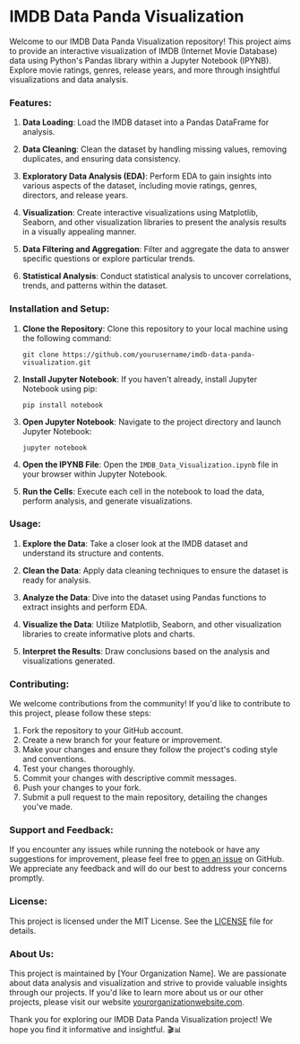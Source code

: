 # IMDB Data Panda Visualization

Welcome to our IMDB Data Panda Visualization repository! This project aims to provide an interactive visualization of IMDB (Internet Movie Database) data using Python's Pandas library within a Jupyter Notebook (IPYNB). Explore movie ratings, genres, release years, and more through insightful visualizations and data analysis.

### Features:

1. **Data Loading**: Load the IMDB dataset into a Pandas DataFrame for analysis.

2. **Data Cleaning**: Clean the dataset by handling missing values, removing duplicates, and ensuring data consistency.

3. **Exploratory Data Analysis (EDA)**: Perform EDA to gain insights into various aspects of the dataset, including movie ratings, genres, directors, and release years.

4. **Visualization**: Create interactive visualizations using Matplotlib, Seaborn, and other visualization libraries to present the analysis results in a visually appealing manner.

5. **Data Filtering and Aggregation**: Filter and aggregate the data to answer specific questions or explore particular trends.

6. **Statistical Analysis**: Conduct statistical analysis to uncover correlations, trends, and patterns within the dataset.

### Installation and Setup:

1. **Clone the Repository**: Clone this repository to your local machine using the following command:

   ```
   git clone https://github.com/yourusername/imdb-data-panda-visualization.git
   ```

2. **Install Jupyter Notebook**: If you haven't already, install Jupyter Notebook using pip:

   ```
   pip install notebook
   ```

3. **Open Jupyter Notebook**: Navigate to the project directory and launch Jupyter Notebook:

   ```
   jupyter notebook
   ```

4. **Open the IPYNB File**: Open the `IMDB_Data_Visualization.ipynb` file in your browser within Jupyter Notebook.

5. **Run the Cells**: Execute each cell in the notebook to load the data, perform analysis, and generate visualizations.

### Usage:

1. **Explore the Data**: Take a closer look at the IMDB dataset and understand its structure and contents.

2. **Clean the Data**: Apply data cleaning techniques to ensure the dataset is ready for analysis.

3. **Analyze the Data**: Dive into the dataset using Pandas functions to extract insights and perform EDA.

4. **Visualize the Data**: Utilize Matplotlib, Seaborn, and other visualization libraries to create informative plots and charts.

5. **Interpret the Results**: Draw conclusions based on the analysis and visualizations generated.

### Contributing:

We welcome contributions from the community! If you'd like to contribute to this project, please follow these steps:

1. Fork the repository to your GitHub account.
2. Create a new branch for your feature or improvement.
3. Make your changes and ensure they follow the project's coding style and conventions.
4. Test your changes thoroughly.
5. Commit your changes with descriptive commit messages.
6. Push your changes to your fork.
7. Submit a pull request to the main repository, detailing the changes you've made.

### Support and Feedback:

If you encounter any issues while running the notebook or have any suggestions for improvement, please feel free to [open an issue](https://github.com/yourusername/imdb-data-panda-visualization/issues) on GitHub. We appreciate any feedback and will do our best to address your concerns promptly.

### License:

This project is licensed under the MIT License. See the [LICENSE](LICENSE) file for details.

### About Us:

This project is maintained by [Your Organization Name]. We are passionate about data analysis and visualization and strive to provide valuable insights through our projects. If you'd like to learn more about us or our other projects, please visit our website [yourorganizationwebsite.com](https://yourorganizationwebsite.com).

Thank you for exploring our IMDB Data Panda Visualization project! We hope you find it informative and insightful. 🎬📊
